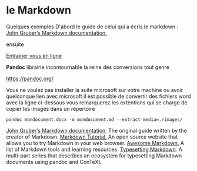 

# le Markdown


Quelques exemples
D'abord le guide de celui qui a écris le markdown :
[John Gruber’s Markdown documentation.](https://daringfireball.net/projects/markdown/) 

ensuite

[Entrainer vous en ligne](https://www.markdowntutorial.com/fr/)

**Pandoc** librairie incontournable
la reine des conversions tout genre

https://pandoc.org/

Vous ne voulez pas installer la suite microsoft sur votre machine ou avoir quelconque lien avec microsoft
il est possible de convertir des fichiers word avec la ligne ci-dessous 
vous remarquerez les extentions qui se charge de copier les images dans un répertoire 

```
pandoc mondocument.docx -o mondocument.md --extract-media=./images/

```

[John Gruber’s Markdown documentation.](https://daringfireball.net/projects/markdown/) The original guide written by the creator of Markdown.
[Markdown Tutorial.](https://www.markdowntutorial.com/fr/) An open source website that allows you to try Markdown in your web browser.
[Awesome Markdown.](https://github.com/mundimark/awesome-markdown) A list of Markdown tools and learning resources.
[Typesetting Markdown](https://dave.autonoma.ca/blog/2019/05/22/typesetting-markdown-part-1). A multi-part series that describes an ecosystem for typesetting Markdown documents using pandoc and ConTeXt.